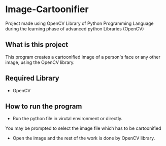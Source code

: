 # Image-Cartoonifier
Project made using OpenCV Library of Python Programming Language during the learning phase of advanced python Libraries (OpenCV)

## What is this project
This program creates a cartoonified image of a person's face or any other image, using the OpenCV library.

## Required Library
- OpenCV

## How to run the program
- Run the python file in virutal environment or directly.

You may be prompted to select the image file which has to be cartoonified
- Open the image and the rest of the work is done by OpenCV library.